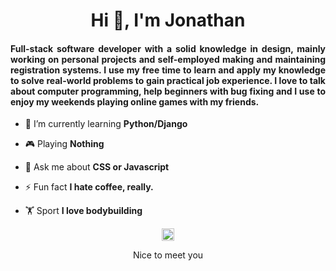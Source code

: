 <h1 align="center">Hi 👋, I'm Jonathan</h1>
<h4 align="justify">Full-stack software developer with a solid knowledge in design, mainly working on personal projects and self-employed making and maintaining registration systems. I use my free time to learn and apply my knowledge to solve real-world problems to gain practical job experience. I love to talk about computer programming, help beginners with bug fixing and I use to enjoy my weekends playing online games with my friends.</h4>

- 🌱 I’m currently learning **Python/Django**

- 🎮 Playing **Nothing**

- 💬 Ask me about **CSS or Javascript**

- ⚡ Fun fact **I hate coffee, really.**

- 🏋 Sport **I love bodybuilding**

<p align="center">
<a href="https://linkedin.com/in/jonathanlm" target="blank"><img align="center" src="https://cdn.jsdelivr.net/npm/simple-icons@3.0.1/icons/linkedin.svg" alt="jonathanlm" height="20" width="20" /></a>
</p>

<p align="center">Nice to meet you</p>
